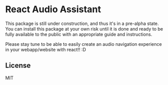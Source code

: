 # React Audio Assistant

This package is still under construction, and thus it's in a pre-alpha state.
You can install this package at your own risk until it is done and ready to be fully available to the public with an appropriate guide and instructions.

Please stay tune to be able to easily create an audio navigation experience in your webapp/website with react!! :D

## License

MIT
